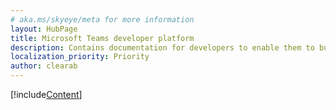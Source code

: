 ```yaml
---
# aka.ms/skyeye/meta for more information
layout: HubPage
title: Microsoft Teams developer platform
description: Contains documentation for developers to enable them to build great apps with Microsoft Teams
localization_priority: Priority
author: clearab
---
```

[!include[Content](~/includes/landing-page.html)]

